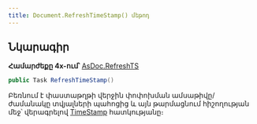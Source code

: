 ```yaml
---
title: Document.RefreshTimeStamp() մեթոդ
---
```


## Նկարագիր

**Համարժեքը 4x-ում՝** [AsDoc.RefreshTS](https://armsoft.github.io/as4x-docs/HTM/ProgrGuide/Functions/ASDOC/RefreshTS.html)

```c#
public Task RefreshTimeStamp()
```

Բեռնում է փաստաթղթի վերջին փոփոխման ամսաթիվը/ժամանակը տվյալների պահոցից և այն թարմացնում հիշողության մեջ՝ վերագրելով [TimeStamp](TimeStamp.md) հատկությանը։

